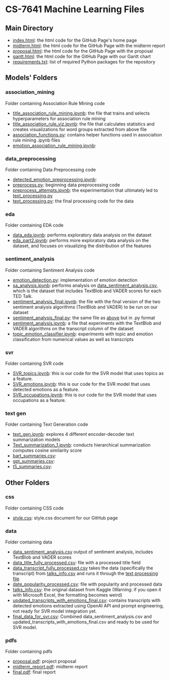 # CS-7641 Machine Learning Files

## Main Directory

- [index.html](index.html): the html code for the GitHub Page's home page
- [midterm.html](midterm.html): the html code for the GitHub Page with the midterm report
- [proposal.html](proposal.html): the html code for the GitHub Page with the proposal
- [gantt.html](gantt.html): the html code for the GitHub Page with our Gantt chart
- [requirements.txt](requirements.txt): list of required Python packages for the repository


## Models' Folders

### association_mining
Folder containing Association Rule Mining code
- [title_association_rule_mining.ipynb](association_mining/title_association_rule_mining.ipynb): the file that trains and selects hyperparameters for association rule mining
- [title_association_rule_viz.ipynb](title_association_mining/association_rule_viz.ipynb): the file that calculates statistics and creates visualizations for word groups extracted from above file
- [association_functions.py](association_mining/association_functions.py): contains helper functions used in association rule mining .ipynb files
- [emotion_association_rule_mining.ipynb](association_mining/emotion_association_rule_mining.ipynb):

### data_preprocessing
Folder containing Data Preprocessing code
- [detected_emotion_preprocessing.ipynb](data_preprocessing/detected_emotion_preprocessing.ipynb):
- [preprocess.py](data_preprocessing/preprocess.py): beginning data preprocessing code
- [preprocess_attempts.ipynb](data_preprocessing/preprocess_attempts.ipynb): the experimentation that ultimately led to [text_processing.py](data_preprocessing/text_processing.py)
- [text_processing.py](data_preprocessing/text_processing.py): the final processing code for the data

### eda
Folder containing EDA code
- [data_eda.ipynb](eda/data_eda.ipynb): performs exploratory data analysis on the dataset
- [eda_part2.ipynb](eda/eda_part2.ipynb): performs more exploratory data analysis on the dataset, and focuses on visualizing the distribution of the features

### sentiment_analysis
Folder containing Sentiment Analysis code
- [emotion_detection.py](sentiment_analysis/emotion_detection.py): implementation of emotion detection
- [sa_analysis.ipynb](sentiment_analysis/sa_analysis.ipynb): performs analysis on [data_sentiment_analysis.csv](data/data_sentiment_analysis.csv), which is the dataset that includes TextBlob and VADER scores for each TED Talk.
- [sentiment_analysis_final.ipynb](sentiment_analysis/sentiment_analysis_final.ipynb): the file with the final version of the two sentiment analysis algorithms (TextBlob and VADER) to be run on our dataset
- [sentiment_analysis_final.py](sentiment_analysis/sentiment_analysis_final.py): the same file as [above](sentiment_analysis/sentiment_analysis_final.ipynb) but in .py format
- [sentiment_analysis.ipynb](sentiment_analysis/sentiment_analysis.ipynb): a file that experiments with the TextBlob and VADER algorithms on the transcript column of the dataset
- [topic_emotion_classifier.ipynb](sentiment_analysis/topic_emotion_classifier.ipynb): experiments with topic and emotion classification from numerical values as well as transcripts

### svr
Folder containing SVR code
- [SVR_topics.ipynb](svr/SVR_topics.ipynb): this is our code for the SVR model that uses topics as a feature.
- [SVR_emotions.ipynb](svr/SVR_emotions.ipynb): this is our code for the SVR model that uses detected emotions as a feature.
- [SVR_occupations.ipynb](svr/SVR_occupations.ipynb): this is our code for the SVR model that uses occupations as a feature.

### text gen
Folder containing Text Generation code
- [text_gen.ipynb](text_gen/text_gen.ipynb): explores 4 different encoder-decoder text summarization models
- [Text_summarization_1.ipynb](text_gen/Text_summarization_1.ipynb): conducts hierarchical summarization computes cosine similarity score
- [bart_summaries.csv](text_gen/results/bart_summaries.csv): 
- [gpt_summaries.csv](text_gen/results/gpt_summaries.csv):
- [t5_summaries.csv](text_gen/results/t5_summaries.csv): 

## Other Folders

### css
Folder containing CSS code
- [style.css](css/style.css): style.css document for our GitHub page

### data
Folder containing data
- [data_sentiment_analysis.csv](data/data_sentiment_analysis.csv) output of sentiment analysis, includes TextBlob and VADER scores
- [data_title_fully_processed.csv](data/data_title_fully_processed.csv): file with a processed title field
- [data_transcript_fully_processed.csv](data/data_transcript_fully_processed.csv) takes the data (specifically the transcript) from [talks_info.csv](data/talks_info.csv) and runs it through the [text processing file](text_processing.py)
- [date_popularity_processed.csv](data/date_popularity_processed.csv): file with popularity and processed data
- [talks_info.csv](data/talks_info.csv): the original dataset from Kaggle (Warning: if you open it with Microsoft Excel, the formatting becomes weird)
- [updated_transcripts_with_emotions_final.csv](data/updated_transcripts_with_emotions_final.csv): contains transcripts with detected emotions extracted using OpenAI API and prompt engineering, not ready for SVR model integration yet.
- [final_data_for_svr.csv](data/final_data_for_svr.csv): Combined data_sentiment_analysis.csv and updated_transcripts_with_emotions_final.csv and ready to be used for SVR model.

### pdfs
Folder containing pdfs
- [proposal.pdf](pdfs/proposal.pdf): project proposal
- [midterm_report.pdf](pdfs/midterm_report.pdf): midterm report
- [final.pdf](pdfs/final_report.pdf): final report

<!-- - [talks_info_noedits.csv](data/talks_info_noedits.csv) -->
<!-- - [dropna_processed.csv](data/dropna_processed.csv)
- [processed_no_text.csv](data/processed_no_text.csv) -->
